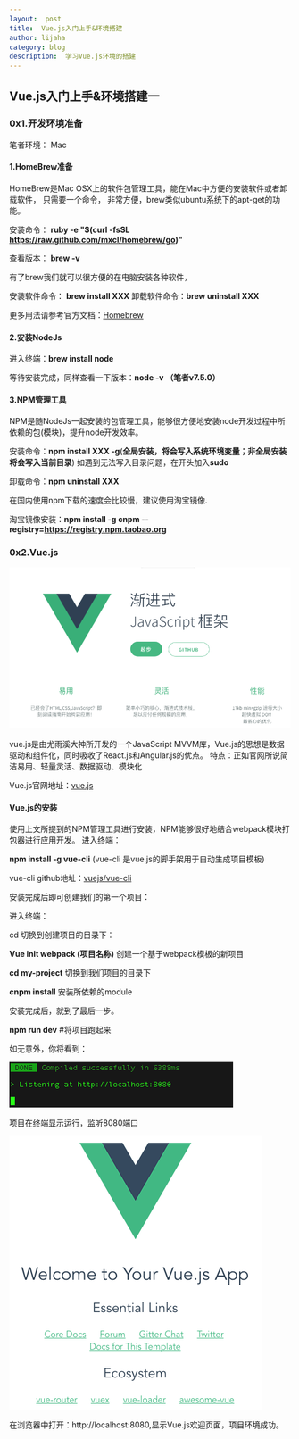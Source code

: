 ```yaml
---
layout:  post
title:  Vue.js入门上手&环境搭建
author: lijaha
category: blog
description:  学习Vue.js环境的搭建
---
```


## Vue.js入门上手&环境搭建一

### 0x1.开发环境准备

笔者环境： Mac

#### 1.HomeBrew准备

  HomeBrew是Mac OSX上的软件包管理工具，能在Mac中方便的安装软件或者卸载软件， 只需要一个命令， 非常方便，brew类似ubuntu系统下的apt-get的功能。

安装命令： **ruby -e "$(curl -fsSL https://raw.github.com/mxcl/homebrew/go)"**

查看版本： **brew -v**

有了brew我们就可以很方便的在电脑安装各种软件，

安装软件命令： **brew install XXX**      卸载软件命令：**brew uninstall XXX**

更多用法请参考官方文档：[Homebrew](https://brew.sh)

#### 2.安装NodeJs
进入终端：**brew install node**

等待安装完成，同样查看一下版本：**node -v  （笔者v7.5.0）**

#### 3.NPM管理工具
  NPM是随NodeJs一起安装的包管理工具，能够很方便地安装node开发过程中所依赖的包(模块)，提升node开发效率。

安装命令：**npm install XXX  -g**(**全局安装，将会写入系统环境变量；非全局安装将会写入当前目录**)  如遇到无法写入目录问题，在开头加入**sudo**

 卸载命令：**npm uninstall XXX**

在国内使用npm下载的速度会比较慢，建议使用淘宝镜像.

淘宝镜像安装：**npm install -g cnpm --registry=https://registry.npm.taobao.org**

### 0x2.Vue.js

![vue.js](./images/vuejs/vuejs.png)

  vue.js是由尤雨溪大神所开发的一个JavaScript MVVM库，Vue.js的思想是数据驱动和组件化，同时吸收了React.js和Angular.js的优点。
  特点：正如官网所说简洁易用、轻量灵活、数据驱动、模块化

Vue.js官网地址：[vue.js](https://cn.vuejs.org)

#### Vue.js的安装
  使用上文所提到的NPM管理工具进行安装，NPM能够很好地结合webpack模块打包器进行应用开发。
  进入终端：

  **npm install  -g vue-cli**  (vue-cli 是vue.js的脚手架用于自动生成项目模板)

vue-cli github地址：[vuejs/vue-cli](https://github.com/vuejs/vue-cli)

安装完成后即可创建我们的第一个项目：

进入终端：

cd 切换到创建项目的目录下：

**Vue init webpack <my-project>(项目名称)**   创建一个基于webpack模板的新项目

**cd my-project**  切换到我们项目的目录下

**cnpm install** 安装所依赖的module

安装完成后，就到了最后一步。

**npm run dev**   #将项目跑起来

如无意外，你将看到：

![终端](./images/vuejs/terminal.png)

项目在终端显示运行，监听8080端口

![welcome](./images/vuejs/welcome.png)

在浏览器中打开：http://localhost:8080,显示Vue.js欢迎页面，项目环境成功。
